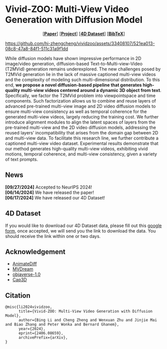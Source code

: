 # Vivid-ZOO: Multi-View Video Generation with Diffusion Model


<p align="center">
  [<a href="https://arxiv.org/pdf/2406.08659" target="_blank"><strong>Paper</strong></a>]
  [<a href="https://hi-zhengcheng.github.io/vividzoo/" target="_blank"><strong>Project</strong></a>]
  [<a href="#4d-dataset"><strong>4D Dataset</strong></a>]
  [<a href="#citation"><strong>BibTeX</strong></a>]
</p>



https://github.com/hi-zhengcheng/vividzoo/assets/33408107/521ea013-08c8-47a8-84f1-511c31a9f1dd


While diffusion models have shown impressive performance in 2D image/video generation, diffusion-based Text-to-Multi-view-Video (T2MVid) generation remains underexplored. The new challenges posed by T2MVid generation lie in the lack of massive captioned multi-view videos and the complexity of modeling such multi-dimensional distribution. To this end, <b>we propose a novel diffusion-based pipeline that generates high-quality multi-view videos centered around a dynamic 3D object from text</b>. Specifically, we factor the T2MVid problem into viewpointspace and time components. Such factorization allows us to combine and reuse layers of advanced pre-trained multi-view image and 2D video diffusion models to ensure multi-view consistency as well as temporal coherence for the generated multi-view videos, largely reducing the training cost. We further introduce alignment modules to align the latent spaces of layers from the pre-trained multi-view and the 2D video diffusion models, addressing the reused layers’ incompatibility that arises from the domain gap between 2D and multi-view data. To facilitate this research line, we further contribute a captioned multi-view video dataset. Experimental results demonstrate that our method generates high-quality multi-view videos, exhibiting vivid motions, temporal coherence, and multi-view consistency, given a variety of text prompts.

## News
**[09/27/2024]** Accepted to NeurIPS 2024!  
**[06/14/2024]** We have released the paper!  
**[06/17/2024]** We have released our 4D Dataset!

## 4D Dataset
If you would like to download our 4D Dataset data, please fill out this [google form](https://forms.gle/hk46ZhP9WZNWuS786), once accepted, we will send you the link to download the data. You should receive the link within one or two days.


## Acknowledgement

- [AnimateDiff](https://github.com/guoyww/AnimateDiff)
- [MVDream](https://github.com/bytedance/MVDream)
- [objaverse-1.0](https://objaverse.allenai.org/objaverse-1.0/)
- [Cap3D](https://github.com/crockwell/Cap3D)



## Citation
```
@misc{li2024vividzoo,
      title={Vivid-ZOO: Multi-View Video Generation with Diffusion Model}, 
      author={Bing Li and Cheng Zheng and Wenxuan Zhu and Jinjie Mai and Biao Zhang and Peter Wonka and Bernard Ghanem},
      year={2024},
      eprint={2406.08659},
      archivePrefix={arXiv},
}
```
